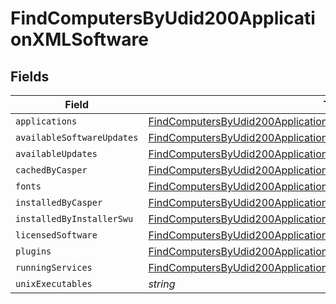 # FindComputersByUdid200ApplicationXMLSoftware


## Fields

| Field                                                                                                                                                                     | Type                                                                                                                                                                      | Required                                                                                                                                                                  | Description                                                                                                                                                               |
| ------------------------------------------------------------------------------------------------------------------------------------------------------------------------- | ------------------------------------------------------------------------------------------------------------------------------------------------------------------------- | ------------------------------------------------------------------------------------------------------------------------------------------------------------------------- | ------------------------------------------------------------------------------------------------------------------------------------------------------------------------- |
| `applications`                                                                                                                                                            | [FindComputersByUdid200ApplicationXMLSoftwareApplications](../../models/operations/findcomputersbyudid200applicationxmlsoftwareapplications.md)[]                         | :heavy_minus_sign:                                                                                                                                                        | N/A                                                                                                                                                                       |
| `availableSoftwareUpdates`                                                                                                                                                | [FindComputersByUdid200ApplicationXMLSoftwareAvailableSoftwareUpdates](../../models/operations/findcomputersbyudid200applicationxmlsoftwareavailablesoftwareupdates.md)[] | :heavy_minus_sign:                                                                                                                                                        | N/A                                                                                                                                                                       |
| `availableUpdates`                                                                                                                                                        | [FindComputersByUdid200ApplicationXMLSoftwareAvailableUpdates](../../models/operations/findcomputersbyudid200applicationxmlsoftwareavailableupdates.md)[]                 | :heavy_minus_sign:                                                                                                                                                        | N/A                                                                                                                                                                       |
| `cachedByCasper`                                                                                                                                                          | [FindComputersByUdid200ApplicationXMLSoftwareCachedByCasper](../../models/operations/findcomputersbyudid200applicationxmlsoftwarecachedbycasper.md)[]                     | :heavy_minus_sign:                                                                                                                                                        | N/A                                                                                                                                                                       |
| `fonts`                                                                                                                                                                   | [FindComputersByUdid200ApplicationXMLSoftwareFonts](../../models/operations/findcomputersbyudid200applicationxmlsoftwarefonts.md)[]                                       | :heavy_minus_sign:                                                                                                                                                        | N/A                                                                                                                                                                       |
| `installedByCasper`                                                                                                                                                       | [FindComputersByUdid200ApplicationXMLSoftwareInstalledByCasper](../../models/operations/findcomputersbyudid200applicationxmlsoftwareinstalledbycasper.md)[]               | :heavy_minus_sign:                                                                                                                                                        | N/A                                                                                                                                                                       |
| `installedByInstallerSwu`                                                                                                                                                 | [FindComputersByUdid200ApplicationXMLSoftwareInstalledByInstallerSwu](../../models/operations/findcomputersbyudid200applicationxmlsoftwareinstalledbyinstallerswu.md)[]   | :heavy_minus_sign:                                                                                                                                                        | N/A                                                                                                                                                                       |
| `licensedSoftware`                                                                                                                                                        | [FindComputersByUdid200ApplicationXMLSoftwareLicensedSoftware](../../models/operations/findcomputersbyudid200applicationxmlsoftwarelicensedsoftware.md)[]                 | :heavy_minus_sign:                                                                                                                                                        | N/A                                                                                                                                                                       |
| `plugins`                                                                                                                                                                 | [FindComputersByUdid200ApplicationXMLSoftwarePlugins](../../models/operations/findcomputersbyudid200applicationxmlsoftwareplugins.md)[]                                   | :heavy_minus_sign:                                                                                                                                                        | N/A                                                                                                                                                                       |
| `runningServices`                                                                                                                                                         | [FindComputersByUdid200ApplicationXMLSoftwareRunningServices](../../models/operations/findcomputersbyudid200applicationxmlsoftwarerunningservices.md)[]                   | :heavy_minus_sign:                                                                                                                                                        | N/A                                                                                                                                                                       |
| `unixExecutables`                                                                                                                                                         | *string*                                                                                                                                                                  | :heavy_minus_sign:                                                                                                                                                        | N/A                                                                                                                                                                       |